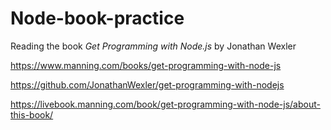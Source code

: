 # Node-book-practice

Reading the book _Get Programming with Node.js_ by Jonathan Wexler

https://www.manning.com/books/get-programming-with-node-js

https://github.com/JonathanWexler/get-programming-with-nodejs

https://livebook.manning.com/book/get-programming-with-node-js/about-this-book/
